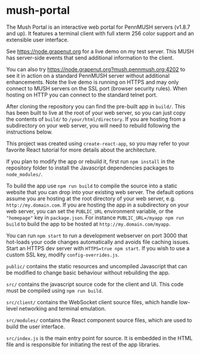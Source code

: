 # mush-portal
The Mush Portal is an interactive web portal for PennMUSH servers (v1.8.7 and up). It features a terminal client with full xterm 256 color support and an extensible user interface.

See <https://node.grapenut.org> for a live demo on my test server. This MUSH has server-side events that send additional information to the client.

You can also try <https://node.grapenut.org?mush.pennmush.org:4202> to see it in action on a standard PennMUSH server without additional enhancements. Note the live demo is running on HTTPS and may only connect to MUSH servers on the SSL port (browser security rules). When hosting on HTTP you can connect to the standard telnet port.

After cloning the repository you can find the pre-built app in ```build/```. This has been built to live at the root of your web server, so you can just copy the contents of ```build/``` to ```/your/html/directory```. If you are hosting from a subdirectory on your web server, you will need to rebuild following the instructions below.

This project was created using ```create-react-app```, so you may refer to your favorite React tutorial for more details about the architecture.

If you plan to modify the app or rebuild it, first run ```npm install``` in the repository folder to install the Javascript dependencies packages to ```node_modules/```.

To build the app use ```npm run build``` to compile the source into a static website that you can drop into your existing web server. The default options assume you are hosting at the root directory of your web server, e.g. ```http://my.domain.com```. If you are hosting the app in a subdirectory on your web server, you can set the ```PUBLIC_URL``` environment variable, or the ```"homepage"``` key in ```package.json```. For instance ```PUBLIC_URL=/myapp npm run build``` to build the app to be hosted at ```http://my.domain.com/myapp```.

You can run ```npm start``` to run a development webserver on port 3000 that hot-loads your code changes automatically and avoids file caching issues. Start an HTTPS dev server with ```HTTPS=true npm start```. If you wish to use a custom SSL key, modify ```config-overrides.js```.

```public/``` contains the static resources and uncompiled Javascript that can be modified to change basic behaviour without rebuilding the app.

```src/``` contains the javascript source code for the client and UI. This code must be compiled using ```npm run build```.

```src/client/``` contains the WebSocket client source files, which handle low-level networking and terminal emulation.

```src/modules/``` contains the React component source files, which are used to build the user interface.

```src/index.js``` is the main entry point for source. It is embedded in the HTML file and is responsible for initiating the rest of the app libraries.

